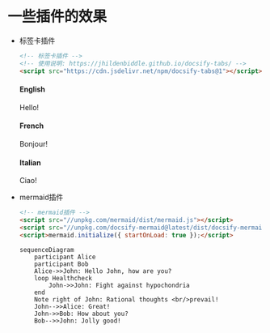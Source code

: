 # 一些插件的效果


- 标签卡插件
    ```html
    <!-- 标签卡插件 -->
    <!-- 使用说明: https://jhildenbiddle.github.io/docsify-tabs/ -->
    <script src="https://cdn.jsdelivr.net/npm/docsify-tabs@1"></script>
    ```

    <!-- tabs:start -->

    #### **English**
    Hello!
    #### **French**
    Bonjour!
    #### **Italian**
    Ciao!

    <!-- tabs:end -->

- mermaid插件

    ```html
    <!-- mermaid插件 -->
    <script src="//unpkg.com/mermaid/dist/mermaid.js"></script>
    <script src="//unpkg.com/docsify-mermaid@latest/dist/docsify-mermaid.js"></script>
    <script>mermaid.initialize({ startOnLoad: true });</script>
    ```

    ```mermaid
    sequenceDiagram
        participant Alice
        participant Bob
        Alice->>John: Hello John, how are you?
        loop Healthcheck
            John->>John: Fight against hypochondria
        end
        Note right of John: Rational thoughts <br/>prevail!
        John-->>Alice: Great!
        John->>Bob: How about you?
        Bob-->>John: Jolly good!
    ```